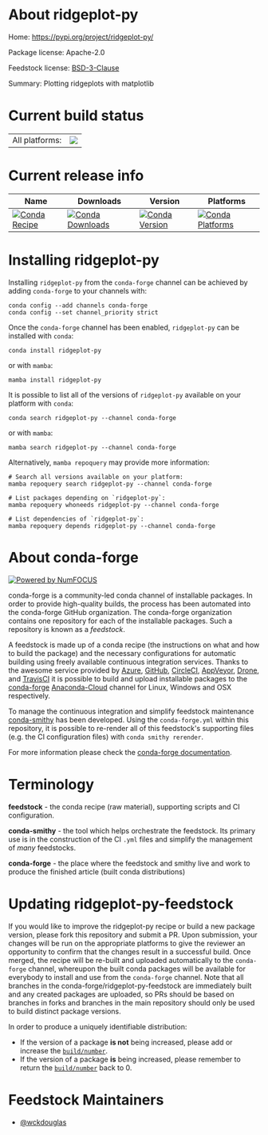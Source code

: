 About ridgeplot-py
==================

Home: https://pypi.org/project/ridgeplot-py/

Package license: Apache-2.0

Feedstock license: [BSD-3-Clause](https://github.com/conda-forge/ridgeplot-py-feedstock/blob/main/LICENSE.txt)

Summary: Plotting ridgeplots with matplotlib

Current build status
====================


<table><tr><td>All platforms:</td>
    <td>
      <a href="https://dev.azure.com/conda-forge/feedstock-builds/_build/latest?definitionId=17765&branchName=main">
        <img src="https://dev.azure.com/conda-forge/feedstock-builds/_apis/build/status/ridgeplot-py-feedstock?branchName=main">
      </a>
    </td>
  </tr>
</table>

Current release info
====================

| Name | Downloads | Version | Platforms |
| --- | --- | --- | --- |
| [![Conda Recipe](https://img.shields.io/badge/recipe-ridgeplot--py-green.svg)](https://anaconda.org/conda-forge/ridgeplot-py) | [![Conda Downloads](https://img.shields.io/conda/dn/conda-forge/ridgeplot-py.svg)](https://anaconda.org/conda-forge/ridgeplot-py) | [![Conda Version](https://img.shields.io/conda/vn/conda-forge/ridgeplot-py.svg)](https://anaconda.org/conda-forge/ridgeplot-py) | [![Conda Platforms](https://img.shields.io/conda/pn/conda-forge/ridgeplot-py.svg)](https://anaconda.org/conda-forge/ridgeplot-py) |

Installing ridgeplot-py
=======================

Installing `ridgeplot-py` from the `conda-forge` channel can be achieved by adding `conda-forge` to your channels with:

```
conda config --add channels conda-forge
conda config --set channel_priority strict
```

Once the `conda-forge` channel has been enabled, `ridgeplot-py` can be installed with `conda`:

```
conda install ridgeplot-py
```

or with `mamba`:

```
mamba install ridgeplot-py
```

It is possible to list all of the versions of `ridgeplot-py` available on your platform with `conda`:

```
conda search ridgeplot-py --channel conda-forge
```

or with `mamba`:

```
mamba search ridgeplot-py --channel conda-forge
```

Alternatively, `mamba repoquery` may provide more information:

```
# Search all versions available on your platform:
mamba repoquery search ridgeplot-py --channel conda-forge

# List packages depending on `ridgeplot-py`:
mamba repoquery whoneeds ridgeplot-py --channel conda-forge

# List dependencies of `ridgeplot-py`:
mamba repoquery depends ridgeplot-py --channel conda-forge
```


About conda-forge
=================

[![Powered by
NumFOCUS](https://img.shields.io/badge/powered%20by-NumFOCUS-orange.svg?style=flat&colorA=E1523D&colorB=007D8A)](https://numfocus.org)

conda-forge is a community-led conda channel of installable packages.
In order to provide high-quality builds, the process has been automated into the
conda-forge GitHub organization. The conda-forge organization contains one repository
for each of the installable packages. Such a repository is known as a *feedstock*.

A feedstock is made up of a conda recipe (the instructions on what and how to build
the package) and the necessary configurations for automatic building using freely
available continuous integration services. Thanks to the awesome service provided by
[Azure](https://azure.microsoft.com/en-us/services/devops/), [GitHub](https://github.com/),
[CircleCI](https://circleci.com/), [AppVeyor](https://www.appveyor.com/),
[Drone](https://cloud.drone.io/welcome), and [TravisCI](https://travis-ci.com/)
it is possible to build and upload installable packages to the
[conda-forge](https://anaconda.org/conda-forge) [Anaconda-Cloud](https://anaconda.org/)
channel for Linux, Windows and OSX respectively.

To manage the continuous integration and simplify feedstock maintenance
[conda-smithy](https://github.com/conda-forge/conda-smithy) has been developed.
Using the ``conda-forge.yml`` within this repository, it is possible to re-render all of
this feedstock's supporting files (e.g. the CI configuration files) with ``conda smithy rerender``.

For more information please check the [conda-forge documentation](https://conda-forge.org/docs/).

Terminology
===========

**feedstock** - the conda recipe (raw material), supporting scripts and CI configuration.

**conda-smithy** - the tool which helps orchestrate the feedstock.
                   Its primary use is in the construction of the CI ``.yml`` files
                   and simplify the management of *many* feedstocks.

**conda-forge** - the place where the feedstock and smithy live and work to
                  produce the finished article (built conda distributions)


Updating ridgeplot-py-feedstock
===============================

If you would like to improve the ridgeplot-py recipe or build a new
package version, please fork this repository and submit a PR. Upon submission,
your changes will be run on the appropriate platforms to give the reviewer an
opportunity to confirm that the changes result in a successful build. Once
merged, the recipe will be re-built and uploaded automatically to the
`conda-forge` channel, whereupon the built conda packages will be available for
everybody to install and use from the `conda-forge` channel.
Note that all branches in the conda-forge/ridgeplot-py-feedstock are
immediately built and any created packages are uploaded, so PRs should be based
on branches in forks and branches in the main repository should only be used to
build distinct package versions.

In order to produce a uniquely identifiable distribution:
 * If the version of a package **is not** being increased, please add or increase
   the [``build/number``](https://docs.conda.io/projects/conda-build/en/latest/resources/define-metadata.html#build-number-and-string).
 * If the version of a package **is** being increased, please remember to return
   the [``build/number``](https://docs.conda.io/projects/conda-build/en/latest/resources/define-metadata.html#build-number-and-string)
   back to 0.

Feedstock Maintainers
=====================

* [@wckdouglas](https://github.com/wckdouglas/)

